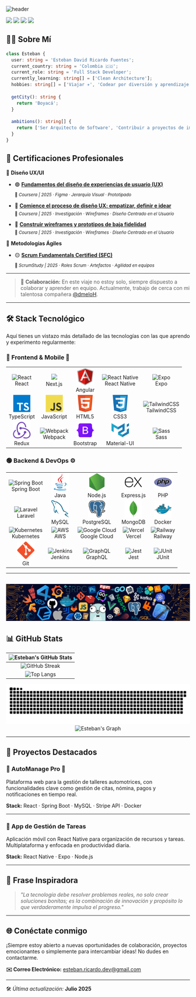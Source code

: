 ![header](https://capsule-render.vercel.app/api?type=waving&color=gradient&customColorList=0,1,3,5,30&height=300&section=header&text=Esteban%20David%20Ricardo%20Fuentes&fontSize=55&fontColor=ffffff&animation=fadeInDown&fontAlign=50&fontAlignY=35&desc=Full%20Stack%20Developer%20%7C%20Software%20Engineering%20Student&descAlign=50&descAlignY=52&descFontSize=20)

<p>
  <a href="https://www.linkedin.com/in/esteban-ricardo-2411b8303/"><img src="https://img.shields.io/badge/LinkedIn-blue?logo=linkedin&style=for-the-badge&logoColor=white" /></a>
  <a href="mailto:esteban.ricardo.dev@gmail.com"><img src="https://img.shields.io/badge/Gmail-red?logo=gmail&style=for-the-badge&logoColor=white" /></a>
  <a href="https://github.com/esteban225"><img src="https://img.shields.io/badge/GitHub-black?logo=github&style=for-the-badge&logoColor=white" /></a>
  <a href="https://my-portfolio-ten-omega-86.vercel.app/"><img src="https://img.shields.io/badge/Portafolio-green?logo=vercel&style=for-the-badge&logoColor=white" /></a>
</p>

## 👨‍💻 Sobre Mí

```ts
class Esteban {
  user: string = 'Esteban David Ricardo Fuentes';
  current_country: string = 'Colombia 🇨🇴';
  current_role: string = 'Full Stack Developer';
  currently_learning: string[] = ['Clean Architecture'];
  hobbies: string[] = ['Viajar ✈️', 'Codear por diversión y aprendizaje 💻', 'Películas Sci-Fi 🎬'];

  getCity(): string {
    return 'Boyacá';
  }

  ambitions(): string[] {
    return ['Ser Arquitecto de Software', 'Contribuir a proyectos de impacto global'];
  }
}
```

## 🧾 Certificaciones Profesionales

🎨 **Diseño UX/UI**

- 🟣 [**Fundamentos del diseño de experiencias de usuario (UX)**](https://coursera.org/share/6d14c40b30ab6f52fde8ce5b1edd5714)  
  <sub>📍 *Coursera | 2025 · Figma · Jerarquía Visual · Prototipado*</sub>

- 🔴 [**Comience el proceso de diseño UX: empatizar, definir e idear**](https://coursera.org/share/b7f99c829587f327fc18ac23cf0825ff)  
  <sub>📍 *Coursera | 2025 · Investigación · Wireframes · Diseño Centrado en el Usuario*</sub>

- 🔴 [**Construir wireframes y prototipos de baja fidelidad**](https://coursera.org/share/71043702c1d9a98369f3b3f47bf6e34b)  
  <sub>📍 *Coursera | 2025 · Investigación · Wireframes · Diseño Centrado en el Usuario*</sub>

🧠 **Metodologías Ágiles**

- 🟡 [**Scrum Fundamentals Certified (SFC)**](https://www.scrumstudy.com/certification/verify?type=SFC&number=1081353)  
  <sub>📍 *ScrumStudy | 2025 · Roles Scrum · Artefactos · Agilidad en equipos*</sub>


---
> 🤝 **Colaboración:** En este viaje no estoy solo, siempre dispuesto a colaborar y aprender en equipo. Actualmente, trabajo de cerca con mi talentosa compañera [@dmeloH](https://github.com/dmeloH).
---

## 🛠️ Stack Tecnológico

Aquí tienes un vistazo más detallado de las tecnologías con las que aprendo y experimento regularmente:

### 🔷 Frontend & Mobile 📱
| | | | | |
|:---:|:---:|:---:|:---:|:---:|
| <img src="https://raw.githubusercontent.com/rahulbanerjee26/githubAboutMeGenerator/main/icons/reactjs.svg" width="48" height="48" alt="React" /><br>React | <img src="https://img.shields.io/badge/Next.js-000000?style=flat-square&logo=next.js&logoColor=white" /><br>Next.js | <img src="https://raw.githubusercontent.com/devicons/devicon/master/icons/angularjs/angularjs-original.svg" width="48" height="48" alt="Angular" /><br>Angular | <img src="https://raw.githubusercontent.com/rahulbanerjee26/githubAboutMeGenerator/main/icons/reactnative.svg" width="48" height="48" alt="React Native" /><br>React Native | <img src="https://cdn.worldvectorlogo.com/logos/expo-1.svg" width="48" height="48" alt="Expo" /><br>Expo |
| <img src="https://raw.githubusercontent.com/devicons/devicon/master/icons/typescript/typescript-original.svg" width="48" height="48" alt="TypeScript" /><br>TypeScript | <img src="https://raw.githubusercontent.com/devicons/devicon/master/icons/javascript/javascript-original.svg" width="48" height="48" alt="JavaScript" /><br>JavaScript | <img src="https://raw.githubusercontent.com/devicons/devicon/master/icons/html5/html5-original.svg" width="48" height="48" alt="HTML5" /><br>HTML5 | <img src="https://raw.githubusercontent.com/devicons/devicon/master/icons/css3/css3-original.svg" width="48" height="48" alt="CSS3" /><br>CSS3 | <img src="https://www.vectorlogo.zone/logos/tailwindcss/tailwindcss-icon.svg" width="48" height="48" alt="TailwindCSS" /><br>TailwindCSS |
| <img src="https://raw.githubusercontent.com/devicons/devicon/master/icons/redux/redux-original.svg" width="48" height="48" alt="Redux" /><br>Redux | <img src="https://img.shields.io/badge/Webpack-8DD6F9?style=for-the-badge&logo=webpack&logoColor=white" width="48" height="48" alt="Webpack" /><br>Webpack | <img src="https://raw.githubusercontent.com/devicons/devicon/master/icons/bootstrap/bootstrap-original.svg" width="48" height="48" alt="Bootstrap" /><br>Bootstrap | <img src="https://raw.githubusercontent.com/devicons/devicon/master/icons/materialui/materialui-original.svg" width="48" height="48" alt="Material-UI" /><br>Material-UI | <img src="https://www.vectorlogo.zone/logos/sass-lang/sass-lang-icon.svg" width="48" height="48" alt="Sass" /><br>Sass |


### 🟢 Backend & DevOps ⚙️

| | | | | |
|:---:|:---:|:---:|:---:|:---:|
| <img src="https://www.vectorlogo.zone/logos/springio/springio-icon.svg" width="48" height="48" alt="Spring Boot" /><br>Spring Boot | <img src="https://raw.githubusercontent.com/devicons/devicon/master/icons/java/java-original.svg" width="48" height="48" alt="Java" /><br>Java | <img src="https://raw.githubusercontent.com/devicons/devicon/master/icons/nodejs/nodejs-original.svg" width="48" height="48" alt="Node.js" /><br>Node.js | <img src="https://raw.githubusercontent.com/devicons/devicon/master/icons/express/express-original.svg" width="48" height="48" alt="Express.js" /><br>Express.js | <img src="https://raw.githubusercontent.com/devicons/devicon/master/icons/php/php-original.svg" width="48" height="48" alt="PHP" /><br>PHP |
| <img src="https://www.vectorlogo.zone/logos/laravel/laravel-icon.svg" width="48" height="48" alt="Laravel" /><br>Laravel | <img src="https://raw.githubusercontent.com/devicons/devicon/master/icons/mysql/mysql-original.svg" width="48" height="48" alt="MySQL" /><br>MySQL | <img src="https://raw.githubusercontent.com/devicons/devicon/master/icons/postgresql/postgresql-original.svg" width="48" height="48" alt="PostgreSQL" /><br>PostgreSQL | <img src="https://raw.githubusercontent.com/devicons/devicon/master/icons/mongodb/mongodb-original.svg" width="48" height="48" alt="MongoDB" /><br>MongoDB | <img src="https://raw.githubusercontent.com/devicons/devicon/master/icons/docker/docker-original.svg" width="48" height="48" alt="Docker" /><br>Docker |
| <img src="https://www.vectorlogo.zone/logos/kubernetes/kubernetes-icon.svg" width="48" height="48" alt="Kubernetes" /><br>Kubernetes | <img src="https://img.shields.io/badge/-AWS-232F3E?style=flat-square&logo=amazon-aws&logoColor=white" width="48" height="48" alt="AWS" /><br>AWS | <img src="https://www.vectorlogo.zone/logos/google_cloud/google_cloud-icon.svg" width="48" height="48" alt="Google Cloud" /><br>Google Cloud | <img src="https://www.vectorlogo.zone/logos/vercel/vercel-icon.svg" width="48" height="48" alt="Vercel" /><br>Vercel | <img src="https://img.shields.io/badge/-Railway-0B0D0E?style=flat-square&logo=railway&logoColor=whit" width="48" height="48" alt="Railway" /><br>Railway |
| <img src="https://raw.githubusercontent.com/devicons/devicon/master/icons/git/git-original.svg" width="48" height="48" alt="Git" /><br>Git | <img src="https://www.vectorlogo.zone/logos/jenkins/jenkins-icon.svg" width="48" height="48" alt="Jenkins" /><br>Jenkins | <img src="https://www.vectorlogo.zone/logos/graphql/graphql-icon.svg" width="48" height="48" alt="GraphQL" /><br>GraphQL | <img src="https://img.shields.io/badge/-Jest-C21325?logo=jest&logoColor=white&style=flat-square" width="48" height="48" alt="Jest" /><br>Jest | <img src="https://img.shields.io/badge/-JUnit-25A162?style=flat-square&logo=junit5&logoColor=white" width="48" height="48" alt="JUnit" /><br>JUnit |

---
![Github Banner](https://github.com/Jaydeep-Yadav/Jaydeep-Yadav/blob/main/banner.png)
---

## 📊 GitHub Stats

<div align="center">

| ![Esteban's GitHub Stats](https://github-readme-stats.vercel.app/api?username=esteban225&show_icons=true&theme=tokyonight&hide_border=true&include_all_commits=true) |
|:--:|
| ![GitHub Streak](https://github-readme-streak-stats.herokuapp.com/?user=esteban225&theme=tokyonight&hide_border=true) |
|![Top Langs](https://github-readme-stats.vercel.app/api/top-langs/?username=esteban225&theme=tokyonight) |
![snake gif](https://github.com/TekyaygilFethi/TekyaygilFethi/blob/output/github-contribution-grid-snake.svg)
![Esteban's Graph](https://github-readme-activity-graph.vercel.app/graph?username=esteban225&custom_title=Esteban's%20GitHub%20Activity%20Graph&bg_color=0d1017&color=e8edf3&line=e8edf3&point=e8edf3&area_color=FFFFFF&title_color=FFFFFF&area=true)


</div>

---

## 🚀 Proyectos Destacados

### 🔧 AutoManage Pro 🚗
Plataforma web para la gestión de talleres automotrices, con funcionalidades clave como gestión de citas, nómina, pagos y notificaciones en tiempo real.

**Stack:** React · Spring Boot · MySQL · Stripe API · Docker

---

### 📱 App de Gestión de Tareas
Aplicación móvil con React Native para organización de recursos y tareas. Multiplataforma y enfocada en productividad diaria.

**Stack:** React Native · Expo · Node.js

---

## 💬 Frase Inspiradora

> *"La tecnología debe resolver problemas reales, no solo crear soluciones bonitas; es la combinación de innovación y propósito lo que verdaderamente impulsa el progreso."*

---

## 🌐 Conéctate conmigo

¡Siempre estoy abierto a nuevas oportunidades de colaboración, proyectos emocionantes o simplemente para intercambiar ideas! No dudes en contactarme.

**✉️ Correo Electrónico:** [esteban.ricardo.dev@gmail.com](mailto:esteban.ricardo.dev@gmail.com)

---

🛠️ *Última actualización:* **Julio 2025**

